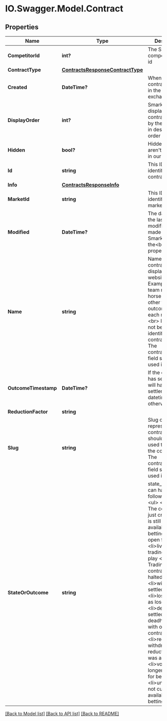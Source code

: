 # IO.Swagger.Model.Contract
## Properties

Name | Type | Description | Notes
------------ | ------------- | ------------- | -------------
**CompetitorId** | **int?** | The Smarkets competitor model id | [optional] 
**ContractType** | [**ContractsResponseContractType**](ContractsResponseContractType.md) |  | [optional] 
**Created** | **DateTime?** | When was the contract created in the Smarkets exchange | 
**DisplayOrder** | **int?** | Smarkets will display the contracts sorted by these values, in descending order | [optional] 
**Hidden** | **bool?** | Hidden contracts aren&#x27;t displayed in our website | [optional] 
**Id** | **string** | This ID uniquely identifies the contract | 
**Info** | [**ContractsResponseInfo**](ContractsResponseInfo.md) |  | [optional] 
**MarketId** | **string** | This ID uniquely identifies the market | 
**Modified** | **DateTime?** | The datetime of the last modification made by Smarkets to the&lt;br&gt; contract properties | 
**Name** | **string** | Name for the contract, as displayed in our website.&lt;br&gt; Examples can be team names, horse names or other winning outcomes for each market.&lt;br&gt; It should not be used to identify the contract.&lt;br&gt; The contract_type field should be used instead. | 
**OutcomeTimestamp** | **DateTime?** | If the contract has settled, this will have the settlement datetime, null otherwise | 
**ReductionFactor** | **string** |  | [optional] 
**Slug** | **string** | Slug concisely represents the contract.&lt;br&gt; It should not be used to identify the contract.&lt;br&gt; The contract_type field should be used instead. | 
**StateOrOutcome** | **string** |  state_or_outcome can have the following values: &lt;ul&gt; &lt;li&gt;new: The contract was just created and is still not available for betting &lt;li&gt;open: open for betting &lt;li&gt;live: open and trading live in-play &lt;li&gt;halted: Trading on this contract has halted &lt;li&gt;winner: settled as winner. &lt;li&gt;loser:  settled as loser. &lt;li&gt;deadheat: settled as a deadheat - a tie with other contract. &lt;li&gt;reduced: withdrawn and a reduction factor was applied. &lt;li&gt;voided: no longer available for betting &lt;li&gt;unavailable: not currently available for betting &lt;/ul&gt;      | 

[[Back to Model list]](../README.md#documentation-for-models) [[Back to API list]](../README.md#documentation-for-api-endpoints) [[Back to README]](../README.md)

